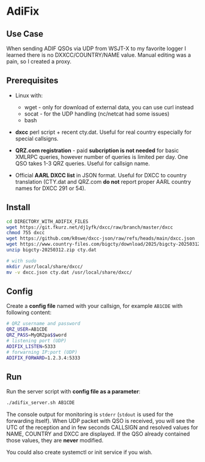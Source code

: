 # AdiFix

## Use Case

When sending ADIF QSOs via UDP from WSJT-X to my favorite logger I learned there is no DXXCC/COUNTRY/NAME value. Manual editing was a pain, so I created a proxy.

## Prerequisites

* Linux with:
  * wget - only for download of external data, you can use curl instead
  * socat - for the UDP handling (nc/netcat had some issues)
  * bash

* **dxcc** perl script + recent cty.dat. Useful for real country especially for special callsigns.

* **QRZ.com registration** - paid **subcription is not needed** for basic XMLRPC queries, however number of queries is limited per day. One QSO takes 1-3 QRZ queries. Useful for callsign name.

* Official **AARL DXCC list** in JSON format. Useful for DXCC to country translation (CTY.dat and QRZ.com **do not** report proper AARL country names for DXCC 291 or 54).

## Install

```bash
cd DIRECTORY_WITH_ADIFIX_FILES
wget https://git.fkurz.net/dj1yfk/dxcc/raw/branch/master/dxcc
chmod 755 dxcc
wget https://github.com/k0swe/dxcc-json/raw/refs/heads/main/dxcc.json
wget https://www.country-files.com/bigcty/download/2025/bigcty-20250312.zip # check for the latest ZIP file at https://www.country-files.com/category/big-cty/
unzip bigcty-20250312.zip cty.dat

# with sudo
mkdir /usr/local/share/dxcc/
mv -v dxcc.json cty.dat /usr/local/share/dxcc/
```

## Config

Create a **config file** named with your callsign, for example `AB1CDE` with following content:
```bash
# QRZ username and password
QRZ_USER=AB1CDE
QRZ_PASS=MyQRZpa$$word
# listening port (UDP)
ADIFIX_LISTEN=5333
# forwarning IP:port (UDP)
ADIFIX_FORWARD=1.2.3.4:5333
```

## Run

Run the server script with **config file as a parameter**:
```bash
./adifix_server.sh AB1CDE
```
The console output for monitoring is `stderr` (`stdout` is used for the forwarding itself). When UDP packet with QSO is received, you will see the UTC of the reception and in few seconds CALLSIGN and resolved values for NAME, COUNTRY and DXCC are displayed. If the QSO already contained those values, they are **never** modified.

You could also create systemctl or init service if you wish.

